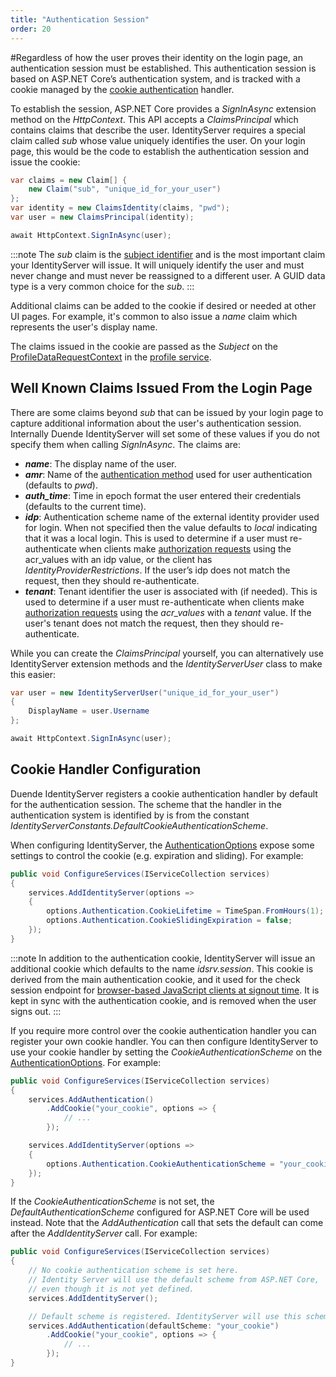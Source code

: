 ```yaml
---
title: "Authentication Session"
order: 20
---
```


#Regardless of how the user proves their identity on the login page, an authentication session must be established.
This authentication session is based on ASP.NET Core’s authentication system, and is tracked with a cookie managed by the [cookie authentication](https://docs.microsoft.com/en-us/aspnet/core/security/authentication/cookie) handler.

To establish the session, ASP.NET Core provides a *SignInAsync* extension method on the *HttpContext*. 
This API accepts a *ClaimsPrincipal* which contains claims that describe the user. 
IdentityServer requires a special claim called *sub* whose value uniquely identifies the user.
On your login page, this would be the code to establish the authentication session and issue the cookie:

```csharp
var claims = new Claim[] {
    new Claim("sub", "unique_id_for_your_user")
};
var identity = new ClaimsIdentity(claims, "pwd");
var user = new ClaimsPrincipal(identity);

await HttpContext.SignInAsync(user);
```

:::note
The *sub* claim is the [subject identifier](https://openid.net/specs/openid-connect-core-1_0.html#standardclaims) and is the most important claim your IdentityServer will issue.
It will uniquely identify the user and must never change and must never be reassigned to a different user.
A GUID data type is a very common choice for the *sub*. 
:::

Additional claims can be added to the cookie if desired or needed at other UI pages.
For example, it's common to also issue a *name* claim which represents the user's display name.

The claims issued in the cookie are passed as the *Subject* on the [ProfileDataRequestContext](../reference/services/profile_service#duendeidentityservermodelsprofiledatarequestcontext) in the [profile service](../fundamentals/claims).


## Well Known Claims Issued From the Login Page

There are some claims beyond *sub* that can be issued by your login page to capture additional information about the user's authentication session.
Internally Duende IdentityServer will set some of these values if you do not specify them when calling *SignInAsync*.
The claims are:

* ***name***: The display name of the user.
* ***amr***: Name of the [authentication method](https://tools.ietf.org/html/rfc8176) used for user authentication (defaults to *pwd*).
* ***auth_time***: Time in epoch format the user entered their credentials (defaults to the current time).
* ***idp***: Authentication scheme name of the external identity provider used for login. When not specified then the value defaults to *local* indicating that it was a local login. This is used to determine if a user must re-authenticate when clients make [authorization requests](../reference/endpoints/authorize) using the acr_values with an idp value, or the client has *IdentityProviderRestrictions*. If the user’s idp does not match the request, then they should re-authenticate.
* ***tenant***: Tenant identifier the user is associated with (if needed). This is used to determine if a user must re-authenticate when clients make [authorization requests](../reference/endpoints/authorize) using the *acr_values* with a *tenant* value. If the user's tenant does not match the request, then they should re-authenticate.


While you can create the *ClaimsPrincipal* yourself, you can alternatively use IdentityServer extension methods and the *IdentityServerUser* class to make this easier:

```cs
var user = new IdentityServerUser("unique_id_for_your_user")
{
    DisplayName = user.Username
};

await HttpContext.SignInAsync(user);
```

## Cookie Handler Configuration

Duende IdentityServer registers a cookie authentication handler by default for the authentication session. 
The scheme that the handler in the authentication system is identified by is from the constant *IdentityServerConstants.DefaultCookieAuthenticationScheme*.

When configuring IdentityServer, the [AuthenticationOptions](../reference/options#authentication) expose some settings to control the cookie (e.g. expiration and sliding). For example:

```csharp
public void ConfigureServices(IServiceCollection services)
{
    services.AddIdentityServer(options =>
    {
        options.Authentication.CookieLifetime = TimeSpan.FromHours(1);
        options.Authentication.CookieSlidingExpiration = false;
    });
}
```

:::note
In addition to the authentication cookie, IdentityServer will issue an additional cookie which defaults to the name *idsrv.session*. This cookie is derived from the main authentication cookie, and it used for the check session endpoint for [browser-based JavaScript clients at signout time](../ui/logout/notification#browser-based-javascript-clients). It is kept in sync with the authentication cookie, and is removed when the user signs out.
:::

If you require more control over the cookie authentication handler you can register your own cookie handler.
You can then configure IdentityServer to use your cookie handler by setting the *CookieAuthenticationScheme* on the [AuthenticationOptions](../reference/options#authentication). For example:

```csharp
public void ConfigureServices(IServiceCollection services)
{
    services.AddAuthentication()
        .AddCookie("your_cookie", options => { 
            // ...
        });

    services.AddIdentityServer(options =>
    {
        options.Authentication.CookieAuthenticationScheme = "your_cookie";
    });
}
```

If the *CookieAuthenticationScheme* is not set, the *DefaultAuthenticationScheme* configured for ASP.NET Core will be used instead. Note that the *AddAuthentication* call that sets the default can come after the *AddIdentityServer* call. For example:

```csharp
public void ConfigureServices(IServiceCollection services)
{
    // No cookie authentication scheme is set here. 
    // Identity Server will use the default scheme from ASP.NET Core,
    // even though it is not yet defined.
    services.AddIdentityServer();

    // Default scheme is registered. IdentityServer will use this scheme.
    services.AddAuthentication(defaultScheme: "your_cookie")
        .AddCookie("your_cookie", options => { 
            // ...
        });
}
```
